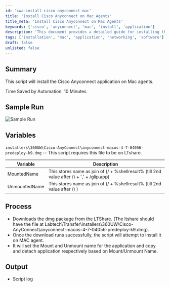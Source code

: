 ```yaml
---
id: 'cwa-install-cisco-anyconnect-mac'
title: 'Install Cisco Anyconnect on Mac Agents'
title_meta: 'Install Cisco Anyconnect on Mac Agents'
keywords: ['cisco', 'anyconnect', 'mac', 'install', 'application']
description: 'This document provides a detailed guide for installing the Cisco Anyconnect application on Mac agents using a script. It includes information about the required files, process steps, and output logs, helping users automate the installation process efficiently.'
tags: ['installation', 'mac', 'application', 'networking', 'software']
draft: false
unlisted: false
---
```

## Summary

This script will install the Cisco Anyconnect application on Mac agents.

Time Saved by Automation: 10 Minutes

## Sample Run

![Sample Run](..\..\..\static\img\Cisco-AnyConnect---MAC\image_1.png)

## Variables

`installers\360UW\Cisco-AnyConnect\anyconnect-macos-4-7-04056-predeploy-k9.dmg` -- This script requires this file to be on LTshare.

| Variable       | Description                                                                 |
|----------------|-----------------------------------------------------------------------------|
| MountedName    | This stores name as join of (/ + %shellresult% (till 2nd value after /) + ',' + /glip.app) |
| UnmountedName  | This stores name as join of (/ + %shellresult% (till 2nd value after /) )   |

## Process

- Downloads the dmg package from the LTShare. (The ltshare should have the file at Labtech\Transfer\installers\360UW\Cisco-AnyConnect\anyconnect-macos-4-7-04056-predeploy-k9.dmg).
- Once the download runs successfully, the script will attempt to install it on MAC agent.
- It will set the Mount and Unmount name for the application and copy and detach application respectively based on Mount/Unmount Name.

## Output

- Script log


